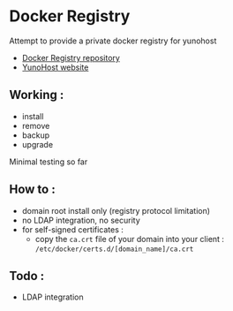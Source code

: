 # Docker Registry

Attempt to provide a private docker registry for yunohost

* [Docker Registry repository](https://github.com/docker/distribution/)
* [YunoHost website](https://yunohost.org)

## Working :
- install
- remove
- backup
- upgrade

Minimal testing so far

## How to :
- domain root install only (registry protocol limitation)
- no LDAP integration, no security
- for self-signed certificates :
    - copy the `ca.crt` file of your domain into your client : `/etc/docker/certs.d/[domain_name]/ca.crt`

## Todo :
- LDAP integration
